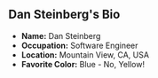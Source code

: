 ## Dan Steinberg's Bio
- **Name:** Dan Steinberg
- **Occupation:** Software Engineer
- **Location:** Mountain View, CA, USA
- **Favorite Color:** Blue - No, Yellow!
